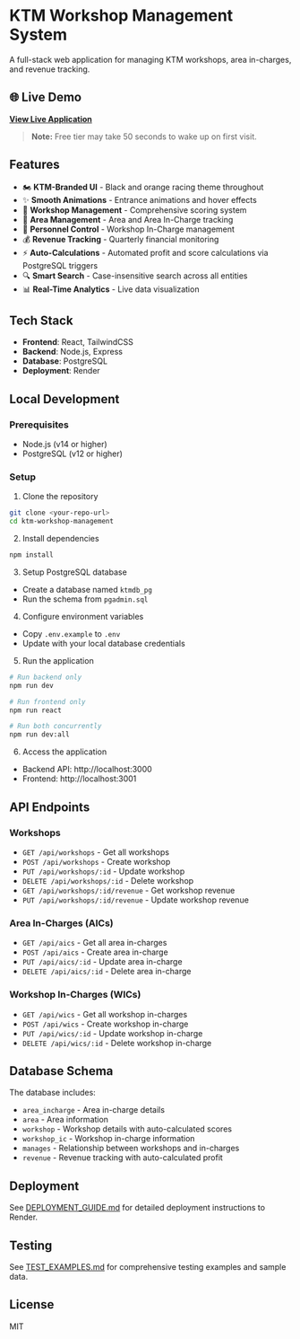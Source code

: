 # KTM Workshop Management System

A full-stack web application for managing KTM workshops, area in-charges, and revenue tracking.

## 🌐 Live Demo

**[View Live Application](https://ktm-workshop-management-system.onrender.com)**

> **Note:** Free tier may take 50 seconds to wake up on first visit.

## Features

- 🏍️ **KTM-Branded UI** - Black and orange racing theme throughout
- ✨ **Smooth Animations** - Entrance animations and hover effects
- 🏢 **Workshop Management** - Comprehensive scoring system
- 📍 **Area Management** - Area and Area In-Charge tracking
- 👥 **Personnel Control** - Workshop In-Charge management
- 💰 **Revenue Tracking** - Quarterly financial monitoring
- ⚡ **Auto-Calculations** - Automated profit and score calculations via PostgreSQL triggers
- 🔍 **Smart Search** - Case-insensitive search across all entities
- 📊 **Real-Time Analytics** - Live data visualization

## Tech Stack

- **Frontend**: React, TailwindCSS
- **Backend**: Node.js, Express
- **Database**: PostgreSQL
- **Deployment**: Render

## Local Development

### Prerequisites
- Node.js (v14 or higher)
- PostgreSQL (v12 or higher)

### Setup

1. Clone the repository
```bash
git clone <your-repo-url>
cd ktm-workshop-management
```

2. Install dependencies
```bash
npm install
```

3. Setup PostgreSQL database
- Create a database named `ktmdb_pg`
- Run the schema from `pgadmin.sql`

4. Configure environment variables
- Copy `.env.example` to `.env`
- Update with your local database credentials

5. Run the application
```bash
# Run backend only
npm run dev

# Run frontend only
npm run react

# Run both concurrently
npm run dev:all
```

6. Access the application
- Backend API: http://localhost:3000
- Frontend: http://localhost:3001

## API Endpoints

### Workshops
- `GET /api/workshops` - Get all workshops
- `POST /api/workshops` - Create workshop
- `PUT /api/workshops/:id` - Update workshop
- `DELETE /api/workshops/:id` - Delete workshop
- `GET /api/workshops/:id/revenue` - Get workshop revenue
- `PUT /api/workshops/:id/revenue` - Update workshop revenue

### Area In-Charges (AICs)
- `GET /api/aics` - Get all area in-charges
- `POST /api/aics` - Create area in-charge
- `PUT /api/aics/:id` - Update area in-charge
- `DELETE /api/aics/:id` - Delete area in-charge

### Workshop In-Charges (WICs)
- `GET /api/wics` - Get all workshop in-charges
- `POST /api/wics` - Create workshop in-charge
- `PUT /api/wics/:id` - Update workshop in-charge
- `DELETE /api/wics/:id` - Delete workshop in-charge

## Database Schema

The database includes:
- `area_incharge` - Area in-charge details
- `area` - Area information
- `workshop` - Workshop details with auto-calculated scores
- `workshop_ic` - Workshop in-charge information
- `manages` - Relationship between workshops and in-charges
- `revenue` - Revenue tracking with auto-calculated profit

## Deployment

See [DEPLOYMENT_GUIDE.md](DEPLOYMENT_GUIDE.md) for detailed deployment instructions to Render.

## Testing

See [TEST_EXAMPLES.md](TEST_EXAMPLES.md) for comprehensive testing examples and sample data.

## License

MIT
